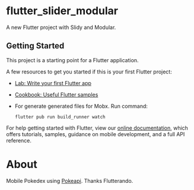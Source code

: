 # flutter_slider_modular

A new Flutter project with Slidy and Modular.

## Getting Started

This project is a starting point for a Flutter application.

A few resources to get you started if this is your first Flutter project:

- [Lab: Write your first Flutter app](https://flutter.dev/docs/get-started/codelab)
- [Cookbook: Useful Flutter samples](https://flutter.dev/docs/cookbook)
- For generate generated files for Mobx. Run command: 

    ``flutter pub run build_runner watch``

For help getting started with Flutter, view our
[online documentation](https://flutter.dev/docs), which offers tutorials,
samples, guidance on mobile development, and a full API reference.

# About

Mobile Pokedex using [Pokeapi](https://pokeapi.co/). Thanks Flutterando.

